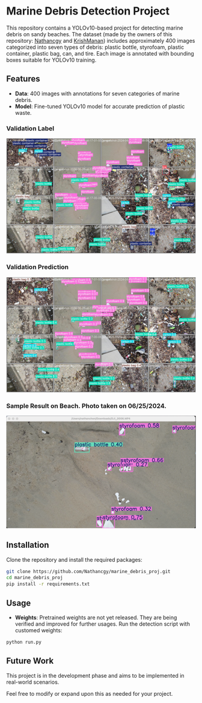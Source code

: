 # Marine Debris Detection Project

This repository contains a YOLOv10-based project for detecting marine debris on sandy beaches. The dataset (made by the owners of this repository: [Nathancgy](https://github.com/Nathancgy) and [KrishManan](https://github.com/KrishManan)) includes approximately 400 images categorized into seven types of debris: plastic bottle, styrofoam, plastic container, plastic bag, can, and tire. Each image is annotated with bounding boxes suitable for YOLOv10 training.

## Features
- **Data**: 400 images with annotations for seven categories of marine debris.
- **Model**: Fine-tuned YOLOv10 model for accurate prediction of plastic waste.

### Validation Label
<img src = 'https://github.com/Nathancgy/marine_debris_proj/blob/main/img/val_label.jpg?raw=true' width = '600'>

### Validation Prediction
<img src = 'https://github.com/Nathancgy/marine_debris_proj/blob/main/img/val_pred.jpg?raw=true' width = '600'>

### Sample Result on Beach. Photo taken on 06/25/2024.
<img src = 'https://github.com/Nathancgy/marine_debris_proj/blob/main/img/beach.png?raw=true' width = '600'>

## Installation
Clone the repository and install the required packages:
```bash
git clone https://github.com/Nathancgy/marine_debris_proj.git
cd marine_debris_proj
pip install -r requirements.txt
```

## Usage
- **Weights**: Pretrained weights are not yet released. They are being verified and improved for further usages.
Run the detection script with customed weights:
```bash
python run.py
```
## Future Work
This project is in the development phase and aims to be implemented in real-world scenarios.

Feel free to modify or expand upon this as needed for your project.